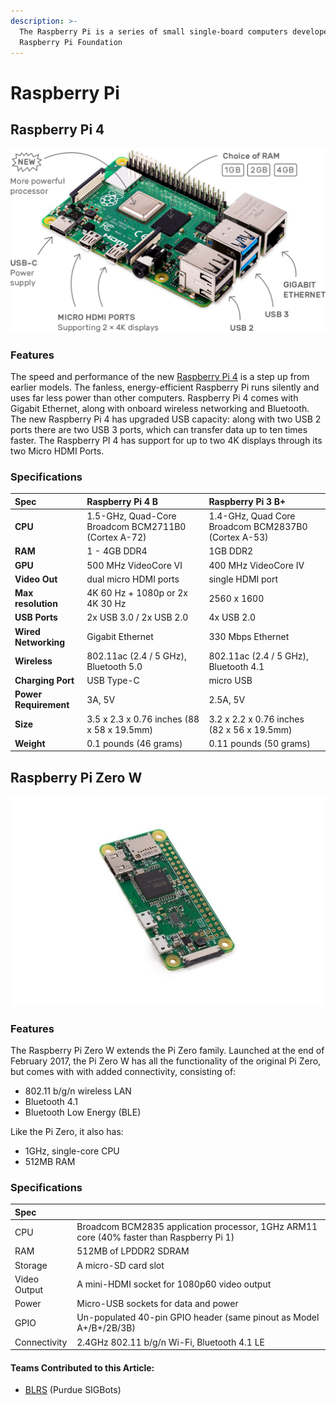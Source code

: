 ```yaml
---
description: >-
  The Raspberry Pi is a series of small single-board computers developed by the
  Raspberry Pi Foundation
---
```


# Raspberry Pi

## Raspberry Pi 4

![](../../../.gitbook/assets/pi4-labelled-2x-0894491e6de97a282dde5a5010cc8b61.webp)

### Features

The speed and performance of the new [Raspberry Pi 4](https://www.raspberrypi.org/products/raspberry-pi-4-model-b/) is a step up from earlier models. The fanless, energy-efficient Raspberry Pi runs silently and uses far less power than other computers. Raspberry Pi 4 comes with Gigabit Ethernet, along with onboard wireless networking and Bluetooth. The new Raspberry Pi 4 has upgraded USB capacity: along with two USB 2 ports there are two USB 3 ports, which can transfer data up to ten times faster. The Raspberry PI 4 has support for up to two 4K displays through its two Micro HDMI Ports.

### Specifications

| **Spec** | **Raspberry Pi 4 B** | **Raspberry Pi 3 B+** |
| :--- | :--- | :--- |
| **CPU** | 1.5-GHz, Quad-Core Broadcom BCM2711B0 \(Cortex A-72\) | 1.4-GHz, Quad Core Broadcom BCM2837B0  \(Cortex A-53\) |
| **RAM** | 1 - 4GB DDR4 | 1GB DDR2 |
| **GPU** | 500 MHz VideoCore VI | 400 MHz VideoCore IV |
| **Video Out** | dual micro HDMI ports | single HDMI port |
| **Max resolution** | 4K 60 Hz + 1080p or 2x 4K 30 Hz | 2560 x 1600 |
| **USB Ports** | 2x USB 3.0 / 2x USB 2.0 | 4x USB 2.0 |
| **Wired Networking** | Gigabit Ethernet | 330 Mbps Ethernet |
| **Wireless** | 802.11ac \(2.4 / 5 GHz\), Bluetooth 5.0 | 802.11ac \(2.4 / 5 GHz\), Bluetooth 4.1 |
| **Charging Port** | USB Type-C | micro USB |
| **Power Requirement** | 3A, 5V | 2.5A, 5V |
| **Size** | 3.5 x 2.3 x 0.76 inches \(88 x 58 x 19.5mm\) | 3.2 x 2.2 x 0.76 inches \(82 x 56 x 19.5mm\) |
| **Weight** | 0.1 pounds \(46 grams\) | 0.11 pounds \(50 grams\) |

## Raspberry Pi Zero W

![](../../../.gitbook/assets/72a529ca180136e5ab43dcf1547253238e273b8b_pi-zero-w-tilt-1-1620x1080%20%281%29%20%281%29.webp)

### Features

The Raspberry Pi Zero W extends the Pi Zero family. Launched at the end of February 2017, the Pi Zero W has all the functionality of the original Pi Zero, but comes with with added connectivity, consisting of:

* 802.11 b/g/n wireless LAN
* Bluetooth 4.1
* Bluetooth Low Energy \(BLE\)

Like the Pi Zero, it also has:

* 1GHz, single-core CPU
* 512MB RAM

### **Specifications**

| Spec |  |
| :--- | :--- |
| CPU | Broadcom BCM2835 application processor, 1GHz ARM11 core \(40% faster than Raspberry Pi 1\) |
| RAM | 512MB of LPDDR2 SDRAM |
| Storage | A micro-SD card slot |
| Video Output | A mini-HDMI socket for 1080p60 video output |
| Power | Micro-USB sockets for data and power |
| GPIO | Un-populated 40-pin GPIO header \(same pinout as Model A+/B+/2B/3B\) |
| Connectivity | 2.4GHz 802.11 b/g/n Wi-Fi, Bluetooth 4.1 LE |

#### Teams Contributed to this Article:

* [BLRS](https://purduesigbots.com/) \(Purdue SIGBots\)


